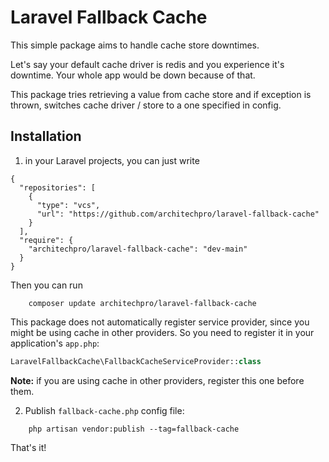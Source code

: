 # Laravel Fallback Cache

This simple package aims to handle cache store downtimes.

Let's say your default cache driver is redis and you experience
it's downtime. Your whole app would be down because of that.

This package tries retrieving a value from cache store
and if exception is thrown, switches cache driver / store
to a one specified in config.

## Installation

1. in your Laravel projects, you can just write

```
{
  "repositories": [
    {
      "type": "vcs",
      "url": "https://github.com/architechpro/laravel-fallback-cache"
    }
  ],
  "require": {
    "architechpro/laravel-fallback-cache": "dev-main"
  }
}
```

Then you can run

```
    composer update architechpro/laravel-fallback-cache
```

This package does not automatically register service
provider, since you might be using cache in other providers. So you
need to register it in your application's `app.php`:

```php
LaravelFallbackCache\FallbackCacheServiceProvider::class
```

**Note:** if you are using cache in other providers, register
this one before them.

2. Publish `fallback-cache.php` config file:

```
    php artisan vendor:publish --tag=fallback-cache
```

That's it!
